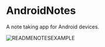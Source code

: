 # AndroidNotes
A note taking app for Android devices.

![READMENOTESEXAMPLE](https://user-images.githubusercontent.com/54779078/194145972-35010151-f1fc-43ba-ab34-1184794b8b7f.png)

